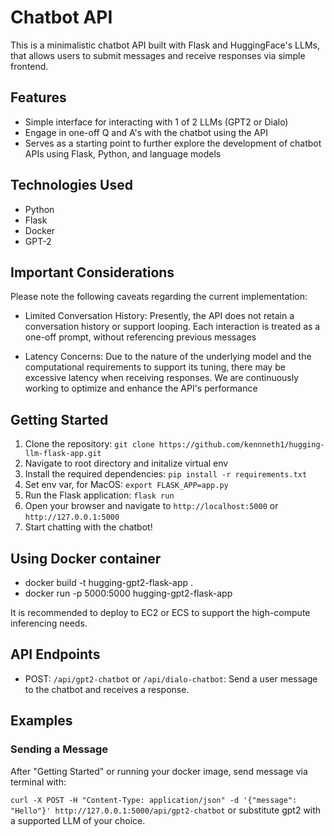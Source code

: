 # Chatbot API

This is a minimalistic chatbot API built with Flask and HuggingFace's LLMs, that allows users to submit messages and receive responses via simple frontend.

## Features

- Simple interface for interacting with 1 of 2 LLMs (GPT2 or Dialo)
- Engage in one-off Q and A's with the chatbot using the API
- Serves as a starting point to further explore the development of chatbot APIs using Flask, Python, and language models

## Technologies Used

- Python
- Flask
- Docker
- GPT-2

## Important Considerations
Please note the following caveats regarding the current implementation:

- Limited Conversation History: Presently, the API does not retain a conversation history or support looping. Each interaction is treated as a one-off prompt, without referencing previous messages

- Latency Concerns: Due to the nature of the underlying model and the computational requirements to support its tuning, there may be excessive latency when receiving responses. We are continuously working to optimize and enhance the API's performance

## Getting Started

1. Clone the repository: `git clone https://github.com/kennneth1/hugging-llm-flask-app.git`
2. Navigate to root directory and initalize virtual env
3. Install the required dependencies: `pip install -r requirements.txt`
4. Set env var, for MacOS: `export FLASK_APP=app.py`
5. Run the Flask application: `flask run`
6. Open your browser and navigate to `http://localhost:5000` or `http://127.0.0.1:5000`
7. Start chatting with the chatbot!

## Using Docker container
- docker build -t hugging-gpt2-flask-app .
- docker run -p 5000:5000 hugging-gpt2-flask-app

It is recommended to deploy to EC2 or ECS to support the high-compute inferencing needs.

## API Endpoints

- POST: `/api/gpt2-chatbot` or `/api/dialo-chatbot`: Send a user message to the chatbot and receives a response.

## Examples

### Sending a Message

After "Getting Started" or running your docker image, send message via terminal with:

`curl -X POST -H "Content-Type: application/json" -d '{"message": "Hello"}' http://127.0.0.1:5000/api/gpt2-chatbot` or substitute gpt2 with a supported LLM of your choice.
